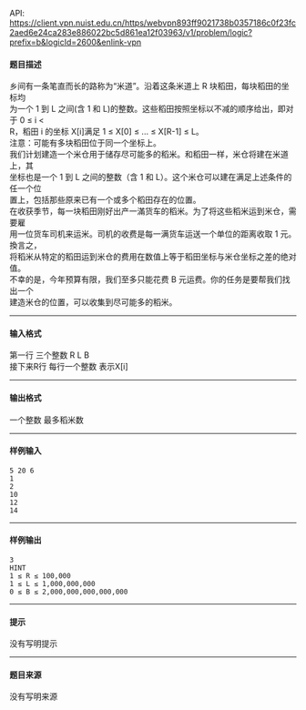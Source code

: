 API: https://client.vpn.nuist.edu.cn/https/webvpn893ff9021738b0357186c0f23fc2aed6e24ca283e886022bc5d861ea12f03963/v1/problem/logic?prefix=b&logicId=2600&enlink-vpn

#### 题目描述

乡间有一条笔直而长的路称为“米道”。沿着这条米道上 R 块稻田，每块稻田的坐标均  
为一个 1 到 L 之间(含 1 和 L)的整数。这些稻田按照坐标以不减的顺序给出，即对于 0 ≤ i <  
R，稻田 i 的坐标 X\[i\]满足 1 ≤ X\[0\] ≤ ... ≤ X\[R-1\] ≤ L。  
注意：可能有多块稻田位于同一个坐标上。  
我们计划建造一个米仓用于储存尽可能多的稻米。和稻田一样，米仓将建在米道上，其  
坐标也是一个 1 到 L 之间的整数（含 1 和 L）。这个米仓可以建在满足上述条件的任一个位  
置上，包括那些原来已有一个或多个稻田存在的位置。  
在收获季节，每一块稻田刚好出产一滿货车的稻米。为了将这些稻米运到米仓，需要雇  
用一位货车司机来运米。司机的收费是每一满货车运送一个单位的距离收取 1 元。換言之，  
将稻米从特定的稻田运到米仓的费用在数值上等于稻田坐标与米仓坐标之差的绝对值。  
不幸的是，今年预算有限，我们至多只能花费 B 元运费。你的任务是要帮我们找出一个  
建造米仓的位置，可以收集到尽可能多的稻米。  

---

#### 输入格式

第一行 三个整数 R L B  
接下来R行 每行一个整数 表示X\[i\]  

---

#### 输出格式

  
一个整数 最多稻米数  

---

#### 样例输入
```
5 20 6
1
2
10
12
14

```

---

#### 样例输出
```
3
HINT
1 ≤ R ≤ 100,000  
1 ≤ L ≤ 1,000,000,000 
0 ≤ B ≤ 2,000,000,000,000,000 
```

---

#### 提示

没有写明提示

---

#### 题目来源

没有写明来源